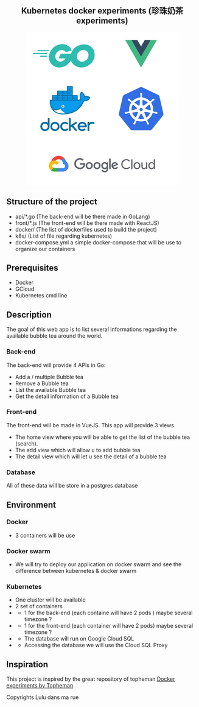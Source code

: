 <div align="center">
  <h2>Kubernetes docker experiments (珍珠奶茶 experiments)</h2>
  <img src="stack.png" width="400" height="400" alt="logo">
</div>

## Structure of the project

- api/*.go (The back-end will be there made in GoLang)
- front/*.js (The front-end will be there made with ReactJS)
- docker/ (The list of dockerfiles used to build the project)
- k8s/ (List of file regarding kubernetes)
- docker-compose.yml a simple docker-compose that will be use to organize our containers

## Prerequisites

- Docker
- GCloud
- Kubernetes cmd line

## Description

The goal of this web app is to list several informations regarding the available bubble tea around the world.

### Back-end

The back-end will provide 4 APIs in Go:

- Add a / multiple Bubble tea
- Remove a Bubble tea
- List the available Bubble tea
- Get the detail information of a Bubble tea

### Front-end

The front-end will be made in VueJS. This app will provide 3 views.

- The home view where you will be able to get the list of the bubble tea (search).
- The add view which will allow u to add bubble tea
- The detail view which will let u see the detail of a bubble tea

### Database

All of these data will be store in a postgres database

## Environment

### Docker

- 3 containers will be use

### Docker swarm

- We will try to deploy our application on docker swarm and see the difference between kubernetes & docker swarm

### Kubernetes

* One cluster will be available
* 2 set of containers
* * 1 for the back-end (each containe will have 2 pods ) maybe several timezone ?
* * 1 for the front-end (each container will have 2 pods) maybe several timezone ?
* * The database will run on Google Cloud SQL
* * Accessing the database we will use the Cloud SQL Proxy

## Inspiration

This project is inspired by the great repository of topheman [Docker experiments by Topheman](https://github.com/topheman/docker-experiments)

Copyrights Lulu dans ma rue